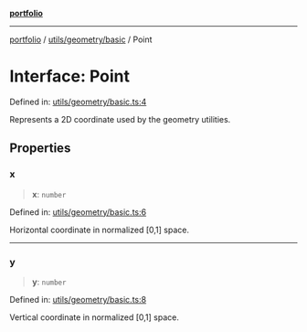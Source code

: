 [**portfolio**](../../../../README.md)

***

[portfolio](../../../../modules.md) / [utils/geometry/basic](../README.md) / Point

# Interface: Point

Defined in: [utils/geometry/basic.ts:4](https://github.com/tnorlund/Portfolio/blob/6b716a875845349c2e0adc0273fc2c969c677d16/portfolio/utils/geometry/basic.ts#L4)

Represents a 2D coordinate used by the geometry utilities.

## Properties

### x

> **x**: `number`

Defined in: [utils/geometry/basic.ts:6](https://github.com/tnorlund/Portfolio/blob/6b716a875845349c2e0adc0273fc2c969c677d16/portfolio/utils/geometry/basic.ts#L6)

Horizontal coordinate in normalized [0,1] space.

***

### y

> **y**: `number`

Defined in: [utils/geometry/basic.ts:8](https://github.com/tnorlund/Portfolio/blob/6b716a875845349c2e0adc0273fc2c969c677d16/portfolio/utils/geometry/basic.ts#L8)

Vertical coordinate in normalized [0,1] space.
